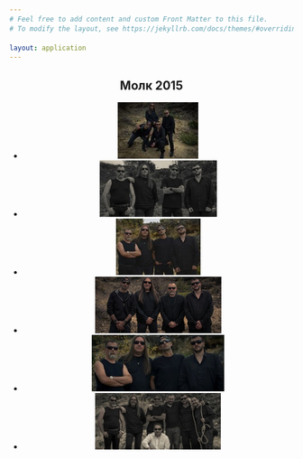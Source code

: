 ```yaml
---
# Feel free to add content and custom Front Matter to this file.
# To modify the layout, see https://jekyllrb.com/docs/themes/#overriding-theme-defaults

layout: application
---
```


<article class='gallery'>
  <header>
    <h2 class='title'>Молк 2015</h2>
    <ul>
      <li>
        <a href="/uploads/gallery/molk_2015/01.jpg" class="lightbox" rel="lightbox"><img alt="Medium_01" src="/uploads/gallery/molk_2015/medium_01.jpg" /></a>
      </li>
      <li>
        <a href="/uploads/gallery/molk_2015/02.jpg" class="lightbox" rel="lightbox"><img alt="Medium_02" src="/uploads/gallery/molk_2015/medium_02.jpg" /></a>
      </li>
      <li>
        <a href="/uploads/gallery/molk_2015/03.jpg" class="lightbox" rel="lightbox"><img alt="Medium_03" src="/uploads/gallery/molk_2015/medium_03.jpg" /></a>
      </li>
      <li>
        <a href="/uploads/gallery/molk_2015/04.jpg" class="lightbox" rel="lightbox"><img alt="Medium_04" src="/uploads/gallery/molk_2015/medium_04.jpg" /></a>
      </li>
      <li>
        <a href="/uploads/gallery/molk_2015/05.jpg" class="lightbox" rel="lightbox"><img alt="Medium_05" src="/uploads/gallery/molk_2015/medium_05.jpg" /></a>
      </li>
      <li>
        <a href="/uploads/gallery/molk_2015/molk_crew.jpg" class="lightbox" rel="lightbox"><img alt="Medium_molk_crew" src="/uploads/gallery/molk_2015/medium_molk_crew.jpg" /></a>
      </li>
    </ul>
  </header>
</article>
